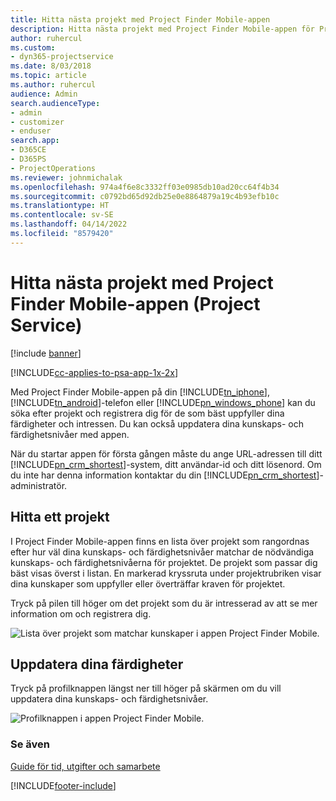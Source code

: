 ```yaml
---
title: Hitta nästa projekt med Project Finder Mobile-appen
description: Hitta nästa projekt med Project Finder Mobile-appen för Project Service
author: ruhercul
ms.custom:
- dyn365-projectservice
ms.date: 8/03/2018
ms.topic: article
ms.author: ruhercul
audience: Admin
search.audienceType:
- admin
- customizer
- enduser
search.app:
- D365CE
- D365PS
- ProjectOperations
ms.reviewer: johnmichalak
ms.openlocfilehash: 974a4f6e8c3332ff03e0985db10ad20cc64f4b34
ms.sourcegitcommit: c0792bd65d92db25e0e8864879a19c4b93efb10c
ms.translationtype: HT
ms.contentlocale: sv-SE
ms.lasthandoff: 04/14/2022
ms.locfileid: "8579420"
---
```

# <a name="find-your-next-project-with-the-project-finder-mobile-app-project-service"></a>Hitta nästa projekt med Project Finder Mobile-appen (Project Service)

[!include [banner](../includes/psa-now-project-operations.md)]

[!INCLUDE[cc-applies-to-psa-app-1x-2x](../includes/cc-applies-to-psa-app-1x-2x.md)]

Med Project Finder Mobile-appen på din [!INCLUDE[tn_iphone](../includes/tn-iphone.md)], [!INCLUDE[tn_android](../includes/tn-android.md)]-telefon eller [!INCLUDE[pn_windows_phone](../includes/pn-windows-phone.md)] kan du söka efter projekt och registrera dig för de som bäst uppfyller dina färdigheter och intressen. Du kan också uppdatera dina kunskaps- och färdighetsnivåer med appen.  
  
 När du startar appen för första gången måste du ange URL-adressen till ditt [!INCLUDE[pn_crm_shortest](../includes/pn-crm-shortest.md)]-system, ditt användar-id och ditt lösenord. Om du inte har denna information kontaktar du din [!INCLUDE[pn_crm_shortest](../includes/pn-crm-shortest.md)]-administratör.  
  
## <a name="find-a-project"></a>Hitta ett projekt  
 I Project Finder Mobile-appen finns en lista över projekt som rangordnas efter hur väl dina kunskaps- och färdighetsnivåer matchar de nödvändiga kunskaps- och färdighetsnivåerna för projektet. De projekt som passar dig bäst visas överst i listan. En markerad kryssruta under projektrubriken visar dina kunskaper som uppfyller eller överträffar kraven för projektet.  
  
 Tryck på pilen till höger om det projekt som du är intresserad av att se mer information om och registrera dig.  
  
 ![Lista över projekt som matchar kunskaper i appen Project Finder Mobile.](../psa/media/project-service-project-finder-list.png "Lista över projekt som matchar kunskaper i appen Project Finder Mobile")  
  
## <a name="update-your-skills"></a>Uppdatera dina färdigheter  
 Tryck på profilknappen längst ner till höger på skärmen om du vill uppdatera dina kunskaps- och färdighetsnivåer.  
  
 ![Profilknappen i appen Project Finder Mobile.](../psa/media/project-service-project-finder-profile.png "Profilknappen i appen Project Finder Mobile")  
  
### <a name="see-also"></a>Se även  
 [Guide för tid, utgifter och samarbete](../psa/time-expense-collaboration-guide.md)


[!INCLUDE[footer-include](../includes/footer-banner.md)]
